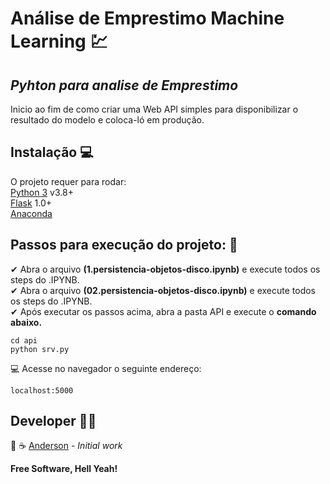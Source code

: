 <h1 class="code-line" data-line-start=0 data-line-end=1 ><a id="Anlise_de_Crdito_Machine_Learning__0"></a>Análise de Emprestimo Machine Learning 💹</h1>
<h2 class="code-line" data-line-start=1 data-line-end=2 ><a id="_Pyhton_para_analise_de_crdito__1"></a><em>Pyhton para analise de Emprestimo</em></h2>
<p class="has-line-data" data-line-start="2" data-line-end="3">Inicio ao fim de como criar uma Web API simples para disponibilizar o resultado do modelo e coloca-ló em produção.</p>
<h2 class="code-line" data-line-start=3 data-line-end=4 ><a id="Instalao__3"></a>Instalação 💻</h2>
<p class="has-line-data" data-line-start="4" data-line-end="8">O projeto requer para rodar:<br>
<a href="https://www.python.org/">Python 3</a> v3.8+<br>
<a href="https://flask.palletsprojects.com/en/1.1.x/">Flask</a> 1.0+<br>
<a href="https://www.anaconda.com/products/individual">Anaconda</a></p>
<h2 class="code-line" data-line-start=8 data-line-end=9 ><a id="Passos_para_execuo_do_projeto__8"></a>Passos para execução do projeto: 👣</h2>
<p class="has-line-data" data-line-start="9" data-line-end="12">✔ Abra o arquivo <strong>(1.persistencia-objetos-disco.ipynb)</strong>  e execute todos os steps do .IPYNB.<br>
✔ Abra o arquivo  <strong>(02.persistencia-objetos-disco.ipynb)</strong> e execute todos os steps do .IPYNB.<br>
✔ Após executar os passos acima, abra a pasta API e execute o <strong>comando abaixo.</strong></p>
<pre><code class="has-line-data" data-line-start="13" data-line-end="16" class="language-sh"><span class="hljs-built_in">cd</span> api
python srv.py
</code></pre>
<p class="has-line-data" data-line-start="17" data-line-end="18">💻 Acesse no navegador o seguinte endereço:</p>
<pre><code class="has-line-data" data-line-start="19" data-line-end="21" class="language-sh">localhost:<span class="hljs-number">5000</span>
</code></pre>
<h2 class="code-line" data-line-start=22 data-line-end=23 ><a id="Developer__22"></a>Developer 👨‍💻</h2>
<p class="has-line-data" data-line-start="24" data-line-end="25">🍕 ☕ <a href="https://www.linkedin.com/in/andersonxavier/">Anderson</a>   -  <em>Initial work</em></p>
<p class="has-line-data" data-line-start="26" data-line-end="27"><strong>Free Software, Hell Yeah!</strong></p>
